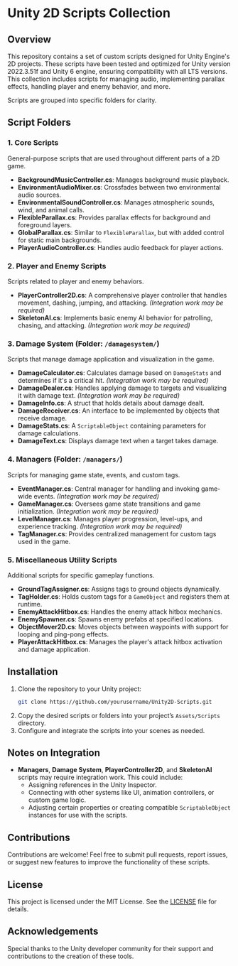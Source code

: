 
# Unity 2D Scripts Collection

## Overview
This repository contains a set of custom scripts designed for Unity Engine's 2D projects. These scripts have been tested and optimized for Unity version 2022.3.51f and Unity 6 engine, ensuring compatibility with all LTS versions. This collection includes scripts for managing audio, implementing parallax effects, handling player and enemy behavior, and more. 

Scripts are grouped into specific folders for clarity.

## Script Folders

### 1. Core Scripts
General-purpose scripts that are used throughout different parts of a 2D game.

- **BackgroundMusicController.cs**: Manages background music playback.
- **EnvironmentAudioMixer.cs**: Crossfades between two environmental audio sources.
- **EnvironmentalSoundController.cs**: Manages atmospheric sounds, wind, and animal calls.
- **FlexibleParallax.cs**: Provides parallax effects for background and foreground layers.
- **GlobalParallax.cs**: Similar to `FlexibleParallax`, but with added control for static main backgrounds.
- **PlayerAudioController.cs**: Handles audio feedback for player actions.

### 2. Player and Enemy Scripts
Scripts related to player and enemy behaviors.

- **PlayerController2D.cs**: A comprehensive player controller that handles movement, dashing, jumping, and attacking. *(Integration work may be required)*
- **SkeletonAI.cs**: Implements basic enemy AI behavior for patrolling, chasing, and attacking. *(Integration work may be required)*

### 3. Damage System (Folder: `/damagesystem/`)
Scripts that manage damage application and visualization in the game.

- **DamageCalculator.cs**: Calculates damage based on `DamageStats` and determines if it's a critical hit. *(Integration work may be required)*
- **DamageDealer.cs**: Handles applying damage to targets and visualizing it with damage text. *(Integration work may be required)*
- **DamageInfo.cs**: A struct that holds details about damage dealt.
- **DamageReceiver.cs**: An interface to be implemented by objects that receive damage.
- **DamageStats.cs**: A `ScriptableObject` containing parameters for damage calculations.
- **DamageText.cs**: Displays damage text when a target takes damage.

### 4. Managers (Folder: `/managers/`)
Scripts for managing game state, events, and custom tags.

- **EventManager.cs**: Central manager for handling and invoking game-wide events. *(Integration work may be required)*
- **GameManager.cs**: Oversees game state transitions and game initialization. *(Integration work may be required)*
- **LevelManager.cs**: Manages player progression, level-ups, and experience tracking. *(Integration work may be required)*
- **TagManager.cs**: Provides centralized management for custom tags used in the game.

### 5. Miscellaneous Utility Scripts
Additional scripts for specific gameplay functions.

- **GroundTagAssigner.cs**: Assigns tags to ground objects dynamically.
- **TagHolder.cs**: Holds custom tags for a `GameObject` and registers them at runtime.
- **EnemyAttackHitbox.cs**: Handles the enemy attack hitbox mechanics.
- **EnemySpawner.cs**: Spawns enemy prefabs at specified locations.
- **ObjectMover2D.cs**: Moves objects between waypoints with support for looping and ping-pong effects.
- **PlayerAttackHitbox.cs**: Manages the player's attack hitbox activation and damage application.

## Installation
1. Clone the repository to your Unity project:
   ```bash
   git clone https://github.com/yourusername/Unity2D-Scripts.git
   ```
2. Copy the desired scripts or folders into your project’s `Assets/Scripts` directory.
3. Configure and integrate the scripts into your scenes as needed.

## Notes on Integration
- **Managers**, **Damage System**, **PlayerController2D**, and **SkeletonAI** scripts may require integration work. This could include:
  - Assigning references in the Unity Inspector.
  - Connecting with other systems like UI, animation controllers, or custom game logic.
  - Adjusting certain properties or creating compatible `ScriptableObject` instances for use with the scripts.

## Contributions
Contributions are welcome! Feel free to submit pull requests, report issues, or suggest new features to improve the functionality of these scripts.

## License
This project is licensed under the MIT License. See the [LICENSE](LICENSE) file for details.

## Acknowledgements
Special thanks to the Unity developer community for their support and contributions to the creation of these tools.
